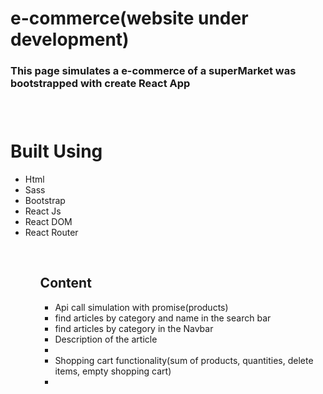 <h1>e-commerce(website under development)</h1>
<h3>This page simulates a e-commerce of a superMarket was bootstrapped with create React App<h3>
<br>
<h1>Built Using</h1>
<ul>
<li>Html</li>
<li>Sass</li>
<li>Bootstrap</li>
<li>React Js</li>
<li>React DOM</li>
<li>React Router</li>
<ul>
<br>
<h2>Content</h2>
<ul>
<li>Api call simulation with promise(products)</li>
<li>find articles by category and name in the search bar</li>
<li>find articles by category in the Navbar</li>
<li>Description of the article<li>
<li>Shopping cart functionality(sum of products, quantities, delete items, empty shopping cart)<li>
</ul>
<br>
